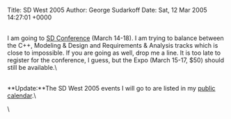 Title: SD West 2005
Author: George Sudarkoff
Date: Sat, 12 Mar 2005 14:27:01 +0000

\
I am going to [SD Conference](http://sdexpo.com/) (March 14-18). I am
trying to balance between the C++, Modeling & Design and Requirements &
Analysis tracks which is close to impossible. If you are going as well,
drop me a line. It is too late to register for the conference, I guess,
but the Expo (March 15-17, \$50) should still be available.\

\
**Update:**The SD West 2005 events I will go to are listed in my [public
calendar](//home.sudarkoff.com/webdav/public/Public.ics).\

\

